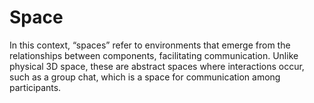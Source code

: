 # Space
In this context, “spaces” refer to environments that emerge from the relationships between components, facilitating communication. Unlike physical 3D space, these are abstract spaces where interactions occur, such as a group chat, which is a space for communication among participants.